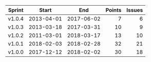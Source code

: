 | Sprint | Start      | End        | Points  | Issues  |
| ------ | ---------- | ---------- | ------: | ------: |
| v1.0.4 | 2013-04-01 | 2017-06-02 | 7       | 6       |
| v1.0.3 | 2013-03-18 | 2017-03-31 | 10      | 9       |
| v1.0.2 | 2011-03-01 | 2018-03-17 | 13      | 10      |
| v1.0.1 | 2018-02-03 | 2018-02-28 | 32      | 21      |
| v1.0.0 | 2017-12-12 | 2018-02-02 | 30      | 18      |
